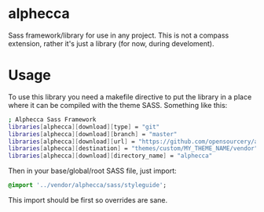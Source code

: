 alphecca
========

Sass framework/library for use in any project. This is not a compass extension,
rather it's just a library (for now, during develoment). 
# Usage

To use this library you need a makefile directive to put the library in a place where it can be compiled with the theme SASS. Something like this:


```bash
; Alphecca Sass Framework
libraries[alphecca][download][type] = "git"
libraries[alphecca][download][branch] = "master"
libraries[alphecca][download][url] = "https://github.com/opensourcery/alphecca.git"
libraries[alphecca][destination] = "themes/custom/MY_THEME_NAME/vendor"
libraries[alphecca][download][directory_name] = "alphecca"
```

Then in your base/global/root SASS file, just import:

```sass
@import '../vendor/alphecca/sass/styleguide';
```

This import should be first so overrides are sane.
